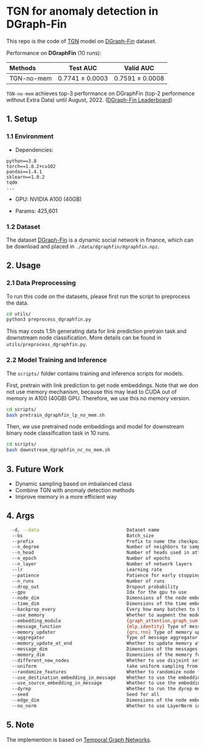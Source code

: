 
# TGN for anomaly detection in DGraph-Fin

This repo is the code of [TGN](https://arxiv.org/pdf/2006.10637.pdf) model on [DGraph-Fin](https://dgraph.xinye.com/dataset) dataset.

Performance on **DGraphFin** (10 runs):

| Methods   |  Test AUC  | Valid AUC  |
|  :----  | ---- | ---- |
| TGN-no-mem |  0.7741 ± 0.0003 | 0.7591 ± 0.0008 |

`TGN-no-mem` achieves top-3 performance on DGraphFin (top-2 performence without Extra Data) until August, 2022. ([DGraph-Fin Leaderboard](https://dgraph.xinye.com/leaderboards/dgraphfin))


## 1. Setup 

### 1.1 Environment

- Dependencies: 
```{bash}
python==3.8
torch==1.8.2+cu102
pandas==1.4.1
sklearn==1.0.2
tqdm
...
```

- GPU: NVIDIA A100 (40GB)

- Params: 425,601

### 1.2 Dataset

The dataset [DGraph-Fin](https://dgraph.xinye.com/dataset) is a dynamic social network in finance, which can be download and placed in `./data/dgraphfin/dgraphfin.npz`.

## 2. Usage

### 2.1 Data Preprocessing

To run this code on the datasets, please first run the script to preprocess the data.

```bash
cd utils/
python3 preprocess_dgraphfin.py
```

This may costs 1.5h generating data for link prediction pretrain task and downstream node classification. More details can be found in `utils/preprocess_dgraphfin.py`.


### 2.2 Model Training and Inference

The `scripts/` folder contains training and inference scripts for models.

First, pretrain with link prediction to get node embeddings. Note that we don not use memory mechanism, because this may lead to CUDA out of memory in A100 (40GB) GPU. Therefore, we use this no memory version. 

```bash
cd scripts/
bash pretrain_dgraphfin_lp_no_mem.sh
```

Then, we use pretrained node embeddings and model for downstream binary node classification task in 10 runs.

```bash
cd scripts/
bash downstream_dgraphfin_nc_no_mem.sh
```

## 3. Future Work

- Dynamic sampling based on imbalanced class
- Combine TGN with anomaly detection methods
- Improve memory in a more efficient way

## 4. Args 

```bash
  -d, --data                                Dataset name
  --bs                                      Batch_size
  --prefix                                  Prefix to name the checkpoints
  --n_degree                                Number of neighbors to sample
  --n_head                                  Number of heads used in attention layer
  --n_epoch                                 Number of epochs
  --n_layer                                 Number of network layers
  --lr                                      Learning rate
  --patience                                Patience for early stopping
  --n_runs                                  Number of runs
  --drop_out                                Dropout probability
  --gpu                                     Idx for the gpu to use
  --node_dim                                Dimensions of the node embedding
  --time_dim                                Dimensions of the time embedding
  --backprop_every                          Every how many batches to backprop
  --use_memory                              Whether to augment the model with a node memory
  --embedding_module                        {graph_attention,graph_sum,identity,time} Type of embedding module
  --message_function                        {mlp,identity} Type of message function
  --memory_updater                          {gru,rnn} Type of memory updater
  --aggregator                              Type of message aggregator
  --memory_update_at_end                    Whether to update memory at the end or at the start of the batch
  --message_dim                             Dimensions of the messages
  --memory_dim                              Dimensions of the memory for each user
  --different_new_nodes                     Whether to use disjoint set of new nodes for train and val
  --uniform                                 take uniform sampling from temporal neighbors
  --randomize_features                      Whether to randomize node features
  --use_destination_embedding_in_message    Whether to use the embedding of the destination node as part of the message
  --use_source_embedding_in_message         Whether to use the embedding of the source node as part of the message
  --dyrep                                   Whether to run the dyrep model
  --seed                                    Seed for all
  --edge_dim                                Dimensions of the node embedding
  --no_norm                                 Whether to use LayerNorm in MergeLayer
```

## 5. Note
The implemention is based on [Temporal Graph Networks](https://github.com/twitter-research/tgn).


